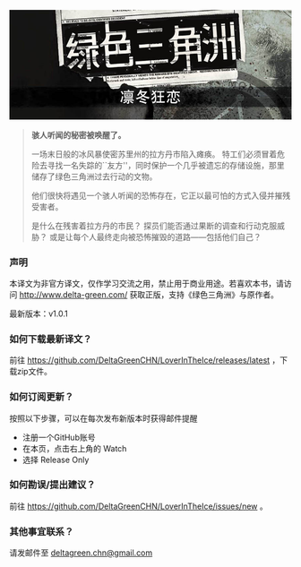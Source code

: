 ![Banner](/banner.jpg)

> **骇人听闻的秘密被唤醒了。**
>
> 一场末日般的冰风暴使密苏里州的拉方丹市陷入瘫痪。
> 特工们必须冒着危险去寻找一名失踪的``友方''，同时保护一个几乎被遗忘的存储设施，那里储存了绿色三角洲过去行动的文物。
> 
> 他们很快将遇见一个骇人听闻的恐怖存在，它正以最可怕的方式入侵并摧残受害者。
> 
> 是什么在残害着拉方丹的市民？
> 探员们能否通过果断的调查和行动克服威胁？
> 或是让每个人最终走向被恐怖摧毁的道路——包括他们自己？

### 声明

本译文为非官方译文，仅作学习交流之用，禁止用于商业用途。若喜欢本书，请访问 http://www.delta-green.com/ 获取正版，支持《绿色三角洲》与原作者。

最新版本：v1.0.1

### 如何下载最新译文？

前往 https://github.com/DeltaGreenCHN/LoverInTheIce/releases/latest ，下载zip文件。

### 如何订阅更新？

按照以下步骤，可以在每次发布新版本时获得邮件提醒

* 注册一个GitHub账号
* 在本页，点击右上角的 Watch
* 选择 Release Only

### 如何勘误/提出建议？

前往 https://github.com/DeltaGreenCHN/LoverInTheIce/issues/new 。

### 其他事宜联系？

请发邮件至 deltagreen.chn@gmail.com
